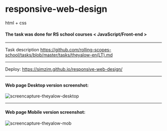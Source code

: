 # responsive-web-design
html + css

#### The task was done for RS school courses < JavaScript/Front-end >
_______________________________________________________________________________________

Task description
https://github.com/rolling-scopes-school/tasks/blob/master/tasks/theyalow-en(LT).md
_______________________________________________________________________________________

Deploy:
https://simzim.github.io/responsive-web-design/
_______________________________________________________________________________________

#### Web page Desktop version screenshot:

![screencapture-theyalow-desktop](https://user-images.githubusercontent.com/38910059/159114484-a473fbd5-90d1-41bc-9764-eaf52110d0f6.png)

_______________________________________________________________________________________

#### Web page Mobile version screenshot:

![screencapture-theyalow-mob](https://user-images.githubusercontent.com/38910059/159114507-0d45bee5-0301-4813-88df-bc911f09c7ca.png)
